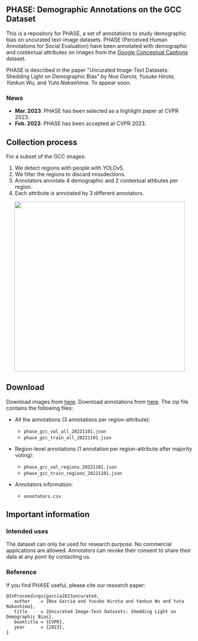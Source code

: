 ## PHASE: Demographic Annotations on the GCC Dataset

This is a repository for PHASE,  a set of annotations to study demographic bias on uncurated text-image datasets. PHASE (Perceived Human Annotations for Social Evaluation) have been annotated with demographic and contextual attributes on images from the [Google Conceptual Captions](https://ai.google.com/research/ConceptualCaptions/) dataset. 

PHASE is described in the paper "Uncurated Image-Text Datasets: Shedding Light on Demographic Bias" by *Noa Garcia, Yusuke Hirota, Yankun Wu,* and *Yuta Nakashima*. To appear soon.

### News

- **Mar. 2023**: PHASE has been selected as a highlight paper at CVPR 2023.
- **Feb. 2023**: PHASE has been accepted at CVPR 2023.


## Collection process
For a subset of the GCC images:
1. We detect regions with people with YOLOv5.
2. We filter the regions to discard missdections.
3. Annotators annotate 4 demographic and 2 contextual attibutes per region.
4. Each attribute is annotated by 3 different annotators.

<p align="center">
  <img width="460" src="https://github.com/noagarcia/phase/blob/master/images/annotation_process.png.png">
</p>

## Download
Download images from [here](https://drive.google.com/file/d/1-GGvJjkIrDjQlSnoPmOKY3KqCeeGyDGT/view?usp=share_link).
Download annotations from [here](https://drive.google.com/file/d/1COJCqMj4Jdj7Vu_87uJ4tKaQZyGISMTm/view?usp=share_link). The zip file contains the following files:

- All the annotations (3 annotations per region-attribute):
  - `phase_gcc_val_all_20221101.json`
  - `phase_gcc_train_all_20221101.json`

- Region-level annotations (1 annotation per region-attribute after majority voting):
  - `phase_gcc_val_regions_20221101.json`
  - `phase_gcc_train_regions_20221101.json`

- Annotators information:
  - `annotators.csv`

## Important information

### Intended uses

The dataset can only be used for research purpose. No commercial applications are allowed.
Annotators can revoke their consent to share their data at any point by contacting us. 

### Reference
 
If you find PHASE useful, please cite our research paper:

````
@InProceedings{garcia2023uncurated,
   author    = {Noa Garcia and Yusuke Hirota and Yankun Wu and Yuta Nakashima},
   title     = {Uncurated Image-Text Datasets: Shedding Light on Demographic Bias},
   booktitle = {CVPR},
   year      = {2023},
}
````

